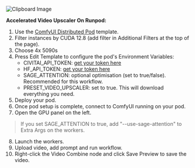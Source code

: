 ![Clipboard Image](https://github.com/user-attachments/assets/5dc5224f-3f47-442c-b94a-116afeb28132)

**Accelerated Video Upscaler On Runpod:**

1. Use the [ComfyUI Distributed Pod](https://console.runpod.io/deploy?template=m21ynvo8yo&ref=0bw29uf3ug0p) template.
2. Filter instances by CUDA 12.8 (add filter in Additional Filters at the top of the page).
3. Choose 4x 5090s
4. Press Edit Template to configure the pod's Environment Variables:
	- CIVITAI_API_TOKEN: [get your token here](https://civitai.com/user/account)
	- HF_API_TOKEN: [get your token here](https://huggingface.co/settings/tokens)
	- SAGE_ATTENTION: optional optimisation (set to true/false). Recommended for this workflow.
	- PRESET_VIDEO_UPSCALER: set to true. This will download everything you need.
5. Deploy your pod.
6. Once pod setup is complete, connect to ComfyUI running on your pod.
7. Open the GPU panel on the left.
> If you set SAGE_ATTENTION to true, add "--use-sage-attention" to Extra Args on the workers.
8. Launch the workers.
9. Upload video, add prompt and run workflow.
10. Right-click the Video Combine node and click Save Preview to save the video.
